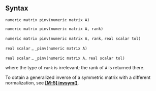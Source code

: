 ## Syntax

`numeric matrix pinv(numeric matrix A)`

`numeric matrix pinv(numeric matrix A, rank)`

`numeric matrix pinv(numeric matrix A, rank,`
`real scalar tol)`

`real scalar`<span class="nowrap"> _ `_pinv(numeric matrix A)`

`real scalar`<span class="nowrap"> _ `_pinv(numeric matrix A,`
`real scalar tol)`

where the type of `rank` is irrelevant; the rank of `A` is returned
there.

To obtain a generalized inverse of a symmetric matrix with a different
normalization, see
**[<strong>[M-5] invsym()</strong>](http://www.stata.com/help.cgi?mf_invsym)**.
